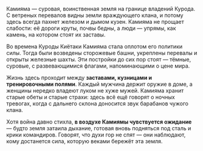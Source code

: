 Камияма — суровая, воинственная земля на границе владений Курода. С ветреных перевалов видны земли враждующего клана, и потому здесь всегда пахнет железом и дымом кузен. Камияма не прощает слабости: её дороги круты, почвы бедны, а люди — упрямы, как камень, на котором стоят их заставы.

Во времена Куроды Киётаки Камияма стала оплотом его политики силы. Тогда были возведены сторожевые башни, укреплены перевалы и открыты железные шахты. Эти постройки до сих пор стоят — тёмные, суровые, с развевающимися флагами, напоминающими о цене мира.

Жизнь здесь проходит между **заставами, кузницами и тренировочными полями**. Каждый мужчина держит оружие в доме, а женщины нередко владеют луком не хуже мужей. Камияма хранит старые обеты и старые страхи: здесь всё ещё говорят о ночных тревогах, когда с дальнего склона доносится звук барабанов чужого клана.

Хотя война давно стихла, **в воздухе Камиямы чувствуется ожидание** — будто земля затаила дыхание, готовая вновь подняться под сталь и крики командиров. Говорят, что духи гор не спят — они наблюдают, кому достанется сила, которую веками бережёт эта земля.